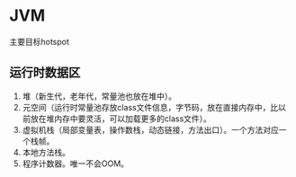 # JVM
主要目标hotspot
## 运行时数据区
1. 堆（新生代，老年代，常量池也放在堆中）。
2. 元空间（运行时常量池存放class文件信息，字节码，放在直接内存中，比以前放在堆内存中要灵活，可以加载更多的class文件）。
3. 虚拟机栈（局部变量表，操作数栈，动态链接，方法出口）。一个方法对应一个栈帧。
4. 本地方法栈。
5. 程序计数器。唯一不会OOM。